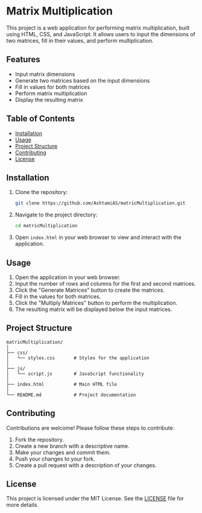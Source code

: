 
# Matrix Multiplication

This project is a web application for performing matrix multiplication, built using HTML, CSS, and JavaScript. It allows users to input the dimensions of two matrices, fill in their values, and perform multiplication.

## Features

- Input matrix dimensions
- Generate two matrices based on the input dimensions
- Fill in values for both matrices
- Perform matrix multiplication
- Display the resulting matrix

## Table of Contents

- [Installation](#installation)
- [Usage](#usage)
- [Project Structure](#project-structure)
- [Contributing](#contributing)
- [License](#license)

## Installation

1. Clone the repository:

    ```bash
    git clone https://github.com/AshtamiAS/matricMultiplication.git
    ```

2. Navigate to the project directory:

    ```bash
    cd matricMultiplication
    ```

3. Open `index.html` in your web browser to view and interact with the application.

## Usage

1. Open the application in your web browser.
2. Input the number of rows and columns for the first and second matrices.
3. Click the "Generate Matrices" button to create the matrices.
4. Fill in the values for both matrices.
5. Click the "Multiply Matrices" button to perform the multiplication.
6. The resulting matrix will be displayed below the input matrices.

## Project Structure

```plaintext
matricMultiplication/
│
├── css/
│   └── styles.css       # Styles for the application
│
├── js/
│   └── script.js        # JavaScript functionality
│
├── index.html           # Main HTML file
│
└── README.md            # Project documentation
```

## Contributing

Contributions are welcome! Please follow these steps to contribute:

1. Fork the repository.
2. Create a new branch with a descriptive name.
3. Make your changes and commit them.
4. Push your changes to your fork.
5. Create a pull request with a description of your changes.

## License

This project is licensed under the MIT License. See the [LICENSE](LICENSE) file for more details.
